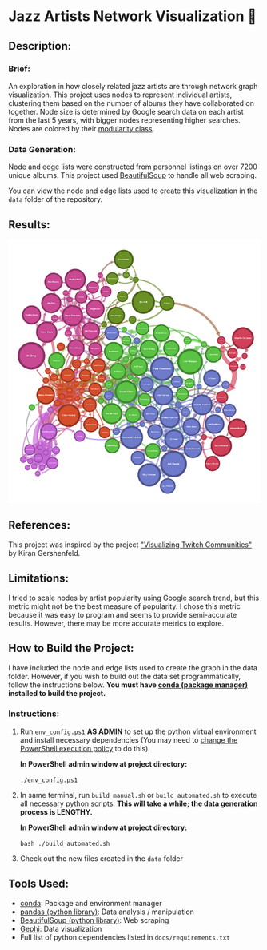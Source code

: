 # Jazz Artists Network Visualization 🎷

## Description:

### Brief:
An exploration in how closely related jazz artists are through network graph visualization. This project uses nodes to represent individual artists, clustering them based on the number of albums they have collaborated on together. Node size is determined by Google search data on each artist from the last 5 years, with bigger nodes representing higher searches. Nodes are colored by their [modularity class](https://en.wikipedia.org/wiki/Modularity_(networks)).

### Data Generation:
Node and edge lists were constructed from personnel listings on over 7200 unique albums. This project used [BeautifulSoup](https://pypi.org/project/beautifulsoup4/) to handle all web scraping.

You can view the node and edge lists used to create this visualization in the `data` folder of the repository.

## Results:
![Visualization PNG](./docs/colored_graph.png)

## References:

This project was inspired by the project ["Visualizing Twitch Communities"](https://github.com/KiranGershenfeld/VisualizingTwitchCommunities) by Kiran Gershenfeld.

## Limitations:

I tried to scale nodes by artist popularity using Google search trend, but this metric might not be the best measure of popularity. I chose this metric because it was easy to program and seems to provide semi-accurate results. However, there may be more accurate metrics to explore.

## How to Build the Project:

I have included the node and edge lists used to create the graph in the data folder. However, if you wish to build out the data set programmatically, follow the instructions below. **You must have [conda (package manager)](https://docs.conda.io/projects/conda/en/stable/) installed to build the project.**

### Instructions:
1. Run `env_config.ps1` **AS ADMIN** to set up the python virtual environment and install necessary dependencies (You may need to [change the PowerShell execution policy](https://lazyadmin.nl/powershell/running-scripts-is-disabled-on-this-system/) to do this). 

    **In PowerShell admin window at project directory:**

    ```./env_config.ps1```

2. In same terminal, run `build_manual.sh` or `build_automated.sh` to execute all necessary python scripts. **This will take a while; the data generation process is LENGTHY.** 

    **In PowerShell admin window at project directory:**

    ```bash ./build_automated.sh```

3. Check out the new files created in the `data` folder

## Tools Used:
* [conda](https://docs.conda.io/projects/conda/en/stable/): Package and environment manager
* [pandas (python library)](https://pandas.pydata.org/): Data analysis / manipulation
* [BeautifulSoup (python library)](https://pypi.org/project/beautifulsoup4/): Web scraping
* [Gephi](https://gephi.org/): Data visualization
* Full list of python dependencies listed in `docs/requirements.txt`
